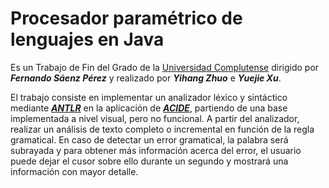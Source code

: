 #  Procesador paramétrico de lenguajes en Java
Es un Trabajo de Fin del Grado de la [Universidad Complutense](https://www.ucm.es/) dirigido por ***Fernando Sáenz Pérez*** y realizado por ***Yihang Zhuo*** e ***Yuejie Xu***.    

El trabajo consiste en implementar un analizador léxico y sintáctico mediante [***ANTLR***](https://github.com/antlr/antlr4/tree/4.7.1) en la aplicación de [***ACIDE***](https://www.fdi.ucm.es/profesor/fernan/ACIDE/index.html), partiendo de una base implementada a nivel visual, pero no funcional. A partir del analizador, realizar un análisis de texto completo o incremental en función de la regla gramatical. En caso de detectar un error gramatical, la palabra será subrayada y para obtener más información acerca del error, el usuario puede dejar el cusor sobre ello durante un segundo y mostrará una información con mayor detalle.

